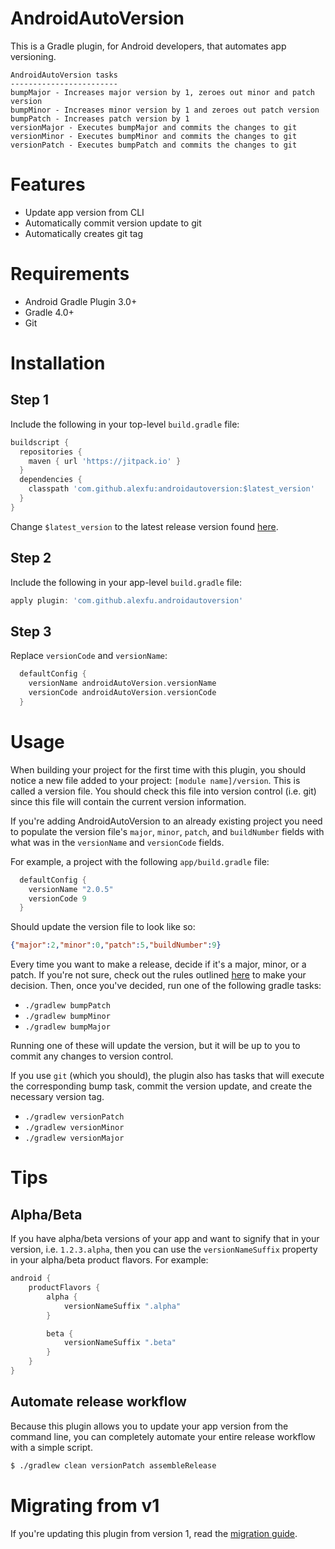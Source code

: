 # AndroidAutoVersion
This is a Gradle plugin, for Android developers, that automates app versioning.

```
AndroidAutoVersion tasks
------------------------
bumpMajor - Increases major version by 1, zeroes out minor and patch version
bumpMinor - Increases minor version by 1 and zeroes out patch version
bumpPatch - Increases patch version by 1
versionMajor - Executes bumpMajor and commits the changes to git
versionMinor - Executes bumpMinor and commits the changes to git
versionPatch - Executes bumpPatch and commits the changes to git
```

# Features

- Update app version from CLI
- Automatically commit version update to git 
- Automatically creates git tag

# Requirements

- Android Gradle Plugin 3.0+
- Gradle 4.0+
- Git

# Installation

## Step 1
Include the following in your top-level `build.gradle` file:

```groovy
buildscript {
  repositories {
    maven { url 'https://jitpack.io' }
  }
  dependencies {
    classpath 'com.github.alexfu:androidautoversion:$latest_version'
  }
}
```

Change `$latest_version` to the latest release version found [here](https://github.com/alexfu/androidautoversion/releases).

## Step 2
Include the following in your app-level `build.gradle` file:

```groovy
apply plugin: 'com.github.alexfu.androidautoversion'
```

## Step 3
Replace `versionCode` and `versionName`:

```groovy
  defaultConfig {
    versionName androidAutoVersion.versionName
    versionCode androidAutoVersion.versionCode
  }
```

# Usage
When building your project for the first time with this plugin, you should notice a new file added to your project: `[module name]/version`. This is called a version file. You should check this file into version control (i.e. git) since this file will contain the current version information.

If you're adding AndroidAutoVersion to an already existing project you need to populate the version file's `major`, `minor`, `patch`, and `buildNumber` fields with what was in the `versionName` and `versionCode` fields.

For example, a project with the following `app/build.gradle` file:

```groovy
  defaultConfig {
    versionName "2.0.5"
    versionCode 9
  }
```

Should update the version file to look like so:

```json
{"major":2,"minor":0,"patch":5,"buildNumber":9}
```

Every time you want to make a release, decide if it's a major, minor, or a patch. If you're not sure, check out the rules outlined [here](http://semver.org/) to make your decision. Then, once you've decided, run one of the following gradle tasks:

- `./gradlew bumpPatch`
- `./gradlew bumpMinor`
- `./gradlew bumpMajor`

Running one of these will update the version, but it will be up to you to commit any changes to version control. 

If you use `git` (which you should), the plugin also has tasks that will execute the corresponding bump task, commit the version update, and create the necessary version tag.

- `./gradlew versionPatch`
- `./gradlew versionMinor`
- `./gradlew versionMajor`

# Tips

## Alpha/Beta
If you have alpha/beta versions of your app and want to signify that in your version, i.e. `1.2.3.alpha`, then you can use the `versionNameSuffix` property in your alpha/beta product flavors. For example:

```gradle
android {
    productFlavors {
        alpha {
            versionNameSuffix ".alpha"
        }

        beta {
            versionNameSuffix ".beta"
        }
    }
}
```

## Automate release workflow
Because this plugin allows you to update your app version from the command line, you can completely automate your entire release workflow with a simple script.

```bash
$ ./gradlew clean versionPatch assembleRelease
```

# Migrating from v1
If you're updating this plugin from version 1, read the [migration guide](https://github.com/alexfu/androidautoversion/wiki/Migration-Guide).
